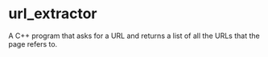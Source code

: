# url_extractor
A C++ program that asks for a URL and returns a list of all the URLs that the page refers to.
